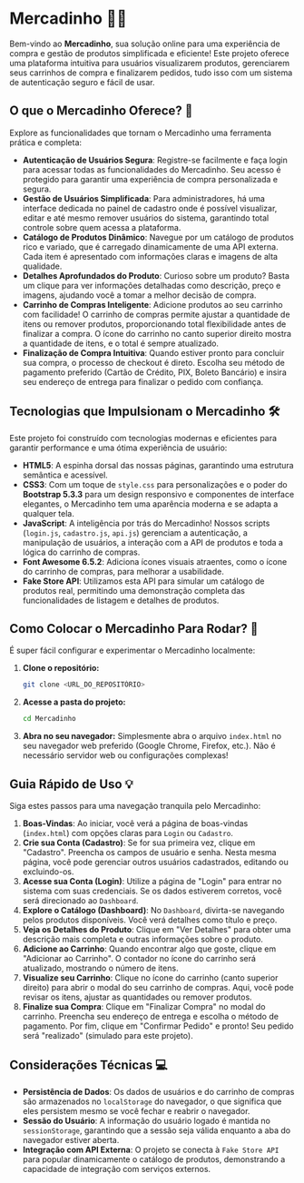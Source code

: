 # Mercadinho 🛒✨

Bem-vindo ao **Mercadinho**, sua solução online para uma experiência de compra e gestão de produtos simplificada e eficiente! Este projeto oferece uma plataforma intuitiva para usuários visualizarem produtos, gerenciarem seus carrinhos de compra e finalizarem pedidos, tudo isso com um sistema de autenticação seguro e fácil de usar.

## O que o Mercadinho Oferece? 🚀

Explore as funcionalidades que tornam o Mercadinho uma ferramenta prática e completa:

* **Autenticação de Usuários Segura**: Registre-se facilmente e faça login para acessar todas as funcionalidades do Mercadinho. Seu acesso é protegido para garantir uma experiência de compra personalizada e segura.
* **Gestão de Usuários Simplificada**: Para administradores, há uma interface dedicada no painel de cadastro onde é possível visualizar, editar e até mesmo remover usuários do sistema, garantindo total controle sobre quem acessa a plataforma.
* **Catálogo de Produtos Dinâmico**: Navegue por um catálogo de produtos rico e variado, que é carregado dinamicamente de uma API externa. Cada item é apresentado com informações claras e imagens de alta qualidade.
* **Detalhes Aprofundados do Produto**: Curioso sobre um produto? Basta um clique para ver informações detalhadas como descrição, preço e imagens, ajudando você a tomar a melhor decisão de compra.
* **Carrinho de Compras Inteligente**: Adicione produtos ao seu carrinho com facilidade! O carrinho de compras permite ajustar a quantidade de itens ou remover produtos, proporcionando total flexibilidade antes de finalizar a compra. O ícone do carrinho no canto superior direito mostra a quantidade de itens, e o total é sempre atualizado.
* **Finalização de Compra Intuitiva**: Quando estiver pronto para concluir sua compra, o processo de checkout é direto. Escolha seu método de pagamento preferido (Cartão de Crédito, PIX, Boleto Bancário) e insira seu endereço de entrega para finalizar o pedido com confiança.

## Tecnologias que Impulsionam o Mercadinho 🛠️

Este projeto foi construído com tecnologias modernas e eficientes para garantir performance e uma ótima experiência de usuário:

* **HTML5**: A espinha dorsal das nossas páginas, garantindo uma estrutura semântica e acessível.
* **CSS3**: Com um toque de `style.css` para personalizações e o poder do **Bootstrap 5.3.3** para um design responsivo e componentes de interface elegantes, o Mercadinho tem uma aparência moderna e se adapta a qualquer tela.
* **JavaScript**: A inteligência por trás do Mercadinho! Nossos scripts (`login.js`, `cadastro.js`, `api.js`) gerenciam a autenticação, a manipulação de usuários, a interação com a API de produtos e toda a lógica do carrinho de compras.
* **Font Awesome 6.5.2**: Adiciona ícones visuais atraentes, como o ícone do carrinho de compras, para melhorar a usabilidade.
* **Fake Store API**: Utilizamos esta API para simular um catálogo de produtos real, permitindo uma demonstração completa das funcionalidades de listagem e detalhes de produtos.

## Como Colocar o Mercadinho Para Rodar? 🚀

É super fácil configurar e experimentar o Mercadinho localmente:

1.  **Clone o repositório:**
    ```bash
    git clone <URL_DO_REPOSITÓRIO>
    ```
2.  **Acesse a pasta do projeto:**
    ```bash
    cd Mercadinho
    ```
3.  **Abra no seu navegador:**
    Simplesmente abra o arquivo `index.html` no seu navegador web preferido (Google Chrome, Firefox, etc.). Não é necessário servidor web ou configurações complexas!

## Guia Rápido de Uso 💡

Siga estes passos para uma navegação tranquila pelo Mercadinho:

1.  **Boas-Vindas**: Ao iniciar, você verá a página de boas-vindas (`index.html`) com opções claras para `Login` ou `Cadastro`.
2.  **Crie sua Conta (Cadastro)**: Se for sua primeira vez, clique em "Cadastro". Preencha os campos de usuário e senha. Nesta mesma página, você pode gerenciar outros usuários cadastrados, editando ou excluindo-os.
3.  **Acesse sua Conta (Login)**: Utilize a página de "Login" para entrar no sistema com suas credenciais. Se os dados estiverem corretos, você será direcionado ao `Dashboard`.
4.  **Explore o Catálogo (Dashboard)**: No `Dashboard`, divirta-se navegando pelos produtos disponíveis. Você verá detalhes como título e preço.
5.  **Veja os Detalhes do Produto**: Clique em "Ver Detalhes" para obter uma descrição mais completa e outras informações sobre o produto.
6.  **Adicione ao Carrinho**: Quando encontrar algo que goste, clique em "Adicionar ao Carrinho". O contador no ícone do carrinho será atualizado, mostrando o número de itens.
7.  **Visualize seu Carrinho**: Clique no ícone do carrinho (canto superior direito) para abrir o modal do seu carrinho de compras. Aqui, você pode revisar os itens, ajustar as quantidades ou remover produtos.
8.  **Finalize sua Compra**: Clique em "Finalizar Compra" no modal do carrinho. Preencha seu endereço de entrega e escolha o método de pagamento. Por fim, clique em "Confirmar Pedido" e pronto! Seu pedido será "realizado" (simulado para este projeto).

## Considerações Técnicas 💻

* **Persistência de Dados**: Os dados de usuários e do carrinho de compras são armazenados no `localStorage` do navegador, o que significa que eles persistem mesmo se você fechar e reabrir o navegador.
* **Sessão do Usuário**: A informação do usuário logado é mantida no `sessionStorage`, garantindo que a sessão seja válida enquanto a aba do navegador estiver aberta.
* **Integração com API Externa**: O projeto se conecta à `Fake Store API` para popular dinamicamente o catálogo de produtos, demonstrando a capacidade de integração com serviços externos.
